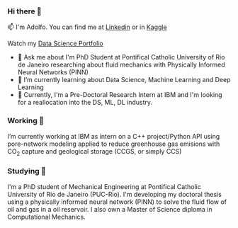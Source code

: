 ### Hi there 👋
📫 I'm Adolfo. You can find me at [Linkedin](https://www.linkedin.com/in/adolfo-correa-lopez/) or in [Kaggle](https://www.kaggle.com/adolfcorrea)

Watch my [Data Science Portfolio](https://github.com/fit087/DS-Portfolio)

- 💬 Ask me about I'm PhD Student at Pontifical Catholic University of Rio de Janeiro researching about fluid mechanics with Physically Informed Neural Networks (PINN)
- 🌱 I’m currently learning about Data Science, Machine Learning and Deep Learning
- 🔭 Currently, I'm a Pre-Doctoral Research Intern at IBM and I'm looking for a reallocation into the DS, ML, DL industry.

### Working 🔭
I’m currently working at IBM as intern on a C++ project/Python API using pore-network modeling applied to reduce greenhouse gas emisions with CO<sub>2</sub> capture and geological storage (CCGS, or simply CCS)

### Studying 🌱
I'm a PhD student of Mechanical Engineering at Pontifical Catholic University of Rio de Janeiro (PUC-Rio). I'm developing my doctoral thesis using a physically informed neural network (PINN) to solve the fluid flow of oil and gas in a oil reservoir. I also own a Master of Science diploma in Computational Mechanics.

<!--
**fit087/fit087** is a ✨ _special_ ✨ repository because its `README.md` (this file) appears on your GitHub profile.

Here are some ideas to get you started:

- 🔭 I’m currently working on ...
- 🌱 I’m currently learning ...
- 👯 I’m looking to collaborate on ...
- 🤔 I’m looking for help with ...
- 💬 Ask me about ...
- 📫 How to reach me: ...
- 😄 Pronouns: ...
- ⚡ Fun fact: ...

Example of Formulas
 h<sub>&theta;</sub>(x) = &theta;<sub>o</sub> x + &theta;<sub>1</sub>x
 Ref: https://stackoverflow.com/questions/11256433/how-to-show-math-equations-in-general-githubs-markdownnot-githubs-blog

-->
